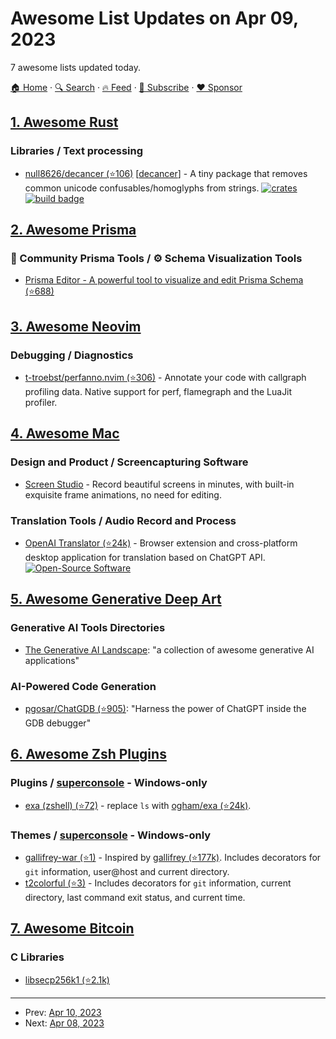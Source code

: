 # Awesome List Updates on Apr 09, 2023

7 awesome lists updated today.

[🏠 Home](/README.md) · [🔍 Search](https://www.trackawesomelist.com/search/) · [🔥 Feed](https://www.trackawesomelist.com/rss.xml) · [📮 Subscribe](https://trackawesomelist.us17.list-manage.com/subscribe?u=d2f0117aa829c83a63ec63c2f&id=36a103854c) · [❤️  Sponsor](https://github.com/sponsors/theowenyoung)



## [1. Awesome Rust](/content/rust-unofficial/awesome-rust/README.md)

### Libraries / Text processing

*   [null8626/decancer (⭐106)](https://github.com/null8626/decancer) \[[decancer](https://crates.io/crates/decancer)] - A tiny package that removes common unicode confusables/homoglyphs from strings. [![crates](https://img.shields.io/crates/v/decancer.svg)](https://crates.io/crates/decancer) [![build badge](https://github.com/null8626/decancer/workflows/CI/badge.svg)](https://github.com/null8626/decancer/actions/workflows/CI.yml)

## [2. Awesome Prisma](/content/catalinmiron/awesome-prisma/README.md)

### :safety_vest: Community Prisma Tools / :gear: Schema Visualization Tools

*   [Prisma Editor - A powerful tool to visualize and edit Prisma Schema (⭐688)](https://github.com/mohammed-bahumaish/prisma-editor)

## [3. Awesome Neovim](/content/rockerBOO/awesome-neovim/README.md)

### Debugging / Diagnostics

*   [t-troebst/perfanno.nvim (⭐306)](https://github.com/t-troebst/perfanno.nvim) - Annotate your code with callgraph profiling data. Native support for perf, flamegraph and the LuaJit profiler.

## [4. Awesome Mac](/content/jaywcjlove/awesome-mac/README.md)

### Design and Product / Screencapturing Software

*   [Screen Studio](https://www.screen.studio/) - Record beautiful screens in minutes, with built-in exquisite frame animations, no need for editing.

### Translation Tools / Audio Record and Process

*   [OpenAI Translator (⭐24k)](https://github.com/yetone/openai-translator) - Browser extension and cross-platform desktop application for translation based on ChatGPT API.[![Open-Source Software](https://jaywcjlove.github.io/sb/ico/min-oss.svg "Open Source Software")](https://github.com/yetone/openai-translator)

## [5. Awesome Generative Deep Art](/content/filipecalegario/awesome-generative-deep-art/README.md)

### Generative AI Tools Directories

*   [The Generative AI Landscape](https://ai-collection.org/): "a collection of awesome generative AI applications"

### AI-Powered Code Generation

*   [pgosar/ChatGDB (⭐905)](https://github.com/pgosar/ChatGDB): "Harness the power of ChatGPT inside the GDB debugger"

## [6. Awesome Zsh Plugins](/content/unixorn/awesome-zsh-plugins/README.md)

### Plugins / [superconsole](https://github.com/alexchmykhalo/superconsole) - Windows-only

*   [exa (zshell) (⭐72)](https://github.com/z-shell/zsh-exa) - replace `ls` with [ogham/exa (⭐24k)](https://github.com/ogham/exa).

### Themes / [superconsole](https://github.com/alexchmykhalo/superconsole) - Windows-only

*   [gallifrey-war (⭐1)](https://github.com/cdubos-fr/gallifrey-war) - Inspired by [gallifrey (⭐177k)](https://github.com/ohmyzsh/ohmyzsh/wiki/Themes#gallifrey). Includes decorators for `git` information, user\@host and current directory.
*   [t2colorful (⭐3)](https://github.com/AmirhosseinAbutalebi/t2colorful-oh.my.zsh) - Includes decorators for `git` information, current directory, last command exit status, and current time.

## [7. Awesome Bitcoin](/content/igorbarinov/awesome-bitcoin/README.md)

### C Libraries

*   [libsecp256k1 (⭐2.1k)](https://github.com/bitcoin-core/secp256k1)

---

- Prev: [Apr 10, 2023](/content/2023/04/10/README.md)
- Next: [Apr 08, 2023](/content/2023/04/08/README.md)